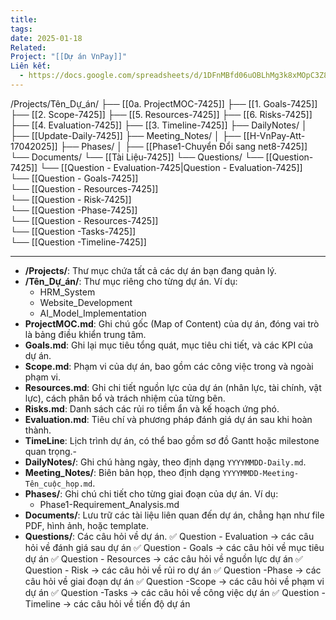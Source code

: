 ```yaml
---
title: 
tags: 
date: 2025-01-18
Related: 
Project: "[[Dự án VnPay]]"
Liên kết:
  - https://docs.google.com/spreadsheets/d/1DFnMBfd06uOBLhMg3k8xMOpC3Z8qiAmnw5E1HA-uYlM/edit?gid=484586985#gid=484586985
---
```

/Projects/Tên_Dự_án/
    ├── [[0a. ProjectMOC-7425]]
    ├── [[1. Goals-7425]]
    ├── [[2. Scope-7425]]
    ├── [[5. Resources-7425]]
    ├── [[6. Risks-7425]]
    ├── [[4. Evaluation-7425]]
    ├── [[3. Timeline-7425]]
    ├── DailyNotes/
    │     ├── [[Update-Daily-7425]]
    ├── Meeting_Notes/
    │     ├── [[H-VnPay-Att-17042025]]
    ├── Phases/
    │     ├── [[Phase1-Chuyển Đổi sang net8-7425]]    
    └── Documents/
          └── [[Tài Liệu-7425]]
    └── Questions/
         └── [[Question-7425]]
         └── [[Question - Evaluation-7425|Question - Evaluation-7425]]     
         └── [[Question - Goals-7425]]     
         └── [[Question - Resources-7425]]     
         └── [[Question - Risk-7425]]     
         └── [[Question -Phase-7425]]     
         └── [[Question - Resources-7425]]     
         └── [[Question -Tasks-7425]]     
         └── [[Question -Timeline-7425]]     
         

---
- **/Projects/**: Thư mục chứa tất cả các dự án bạn đang quản lý.
- **/Tên_Dự_án/**: Thư mục riêng cho từng dự án. Ví dụ:
    - HRM_System
    - Website_Development
    - AI_Model_Implementation
- **ProjectMOC.md**: Ghi chú gốc (Map of Content) của dự án, đóng vai trò là bảng điều khiển trung tâm.
- **Goals.md**: Ghi lại mục tiêu tổng quát, mục tiêu chi tiết, và các KPI của dự án.
- **Scope.md**: Phạm vi của dự án, bao gồm các công việc trong và ngoài phạm vi.
- **Resources.md**: Ghi chi tiết nguồn lực của dự án (nhân lực, tài chính, vật lực), cách phân bổ và trách nhiệm của từng bên.
- **Risks.md**: Danh sách các rủi ro tiềm ẩn và kế hoạch ứng phó. 
- **Evaluation.md**: Tiêu chí và phương pháp đánh giá dự án sau khi hoàn thành. 
- **TimeLine**: Lịch trình dự án, có thể bao gồm sơ đồ Gantt hoặc milestone quan trọng.- 
- **DailyNotes/**: Ghi chú hàng ngày, theo định dạng `YYYYMMDD-Daily.md`.
- **Meeting_Notes/**: Biên bản họp, theo định dạng `YYYYMMDD-Meeting-Tên_cuộc_họp.md`.
- **Phases/**: Ghi chú chi tiết cho từng giai đoạn của dự án. Ví dụ:
    - Phase1-Requirement_Analysis.md
- **Documents/**: Lưu trữ các tài liệu liên quan đến dự án, chẳng hạn như file PDF, hình ảnh, hoặc template.
- **Questions/**: Các câu hỏi về dự án.
	✅ Question - Evaluation →  các câu hỏi về đánh giá sau dự án
	✅ Question - Goals → các câu hỏi về mục tiêu dự án
	✅ Question - Resources → các câu hỏi về nguồn lực dự án
	✅ Question - Risk → các câu hỏi về rủi ro dự án
	✅ Question -Phase → các câu hỏi về giai đoạn dự án
	✅ Question -Scope → các câu hỏi về phạm vi dự án
	✅ Question -Tasks → các câu hỏi về công việc dự án
	✅  Question -Timeline → các câu hỏi về tiến độ dự án